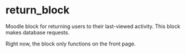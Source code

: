 # return_block
Moodle block for returning users to their last-viewed activity. This block makes database requests.

Right now, the block only functions on the front page. 
